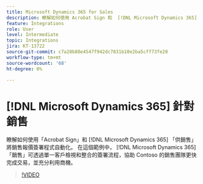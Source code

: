 ```yaml
---
title: Microsoft Dynamics 365 for Sales
description: 瞭解如何使用 Acrobat Sign 和  [!DNL Microsoft Dynamics 365]  sales 來自動化銷售報價簽署程式
feature: Integrations
role: User
level: Intermediate
topic: Integrations
jira: KT-13722
source-git-commit: c7a28b88e4547f942dc7831b10e2ba5cff73fe20
workflow-type: tm+mt
source-wordcount: '68'
ht-degree: 0%

---
```


# [!DNL Microsoft Dynamics 365] 針對銷售

瞭解如何使用「Acrobat Sign」和 [!DNL Microsoft Dynamics 365] 「供銷售」將銷售報價簽署程式自動化。 在這個範例中， [!DNL Microsoft Dynamics 365] 「銷售」可透過單一客戶檢視和整合的簽署流程，協助 Contoso 的銷售團隊更快完成交易，並充分利用商機。

>[!VIDEO](https://video.tv.adobe.com/v/3423404?quality=12&learn=on&hidetitle=true)
